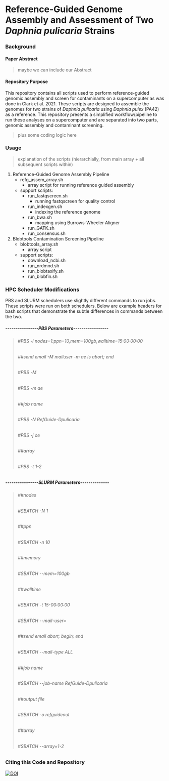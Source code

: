 # Reference-Guided Genome Assembly and Assessment of Two _Daphnia pulicaria_ Strains

### Background

#### Paper Abstract
> maybe we can include our Abstract

#### Repository Purpose
This repository contains all scripts used to perform reference-guided genomic assembly and screen for contaminants on a supercomputer as was done in Clark et al. 2021. These scripts are designed to assemble the genomes for two strains of _Daphnia pulicaria_ using _Daphnia pulex_ (PA42) as a reference. This repository presents a simplified workflow/pipeline to run these analyses on a supercomputer and are separated into two parts, genomic assembly and contaminant screening.
> plus some coding logic here

### Usage
> explanation of the scripts (hierarchially, from main array + all subsequent scripts within)

1. Reference-Guided Genome Assembly Pipeline
   - refg_assem_array.sh 
     - array script for running reference guided assembly
   - support scripts: 
     - run_fastqscreen.sh 
       - running fastqscreen for quality control
     - run_indexgen.sh 
       - indexing the reference genome
     - run_bwa.sh 
       - mapping using Burrows-Wheeler Aligner
     - run_GATK.sh
     - run_consensus.sh
2. Blobtools Contamination Screening Pipeline
   - blobtools_array.sh
     - array script
   - support scripts:
     - download_ncbi.sh
     - run_nrdmnd.sh
     - run_blobtaxify.sh
     - run_blobfin.sh

### HPC Scheduler Modifications
PBS and SLURM schedulers use slightly different commands to run jobs. These scripts were run on both schedulers. Below are example headers for bash scripts that demonstrate the subtle differences in commands between the two.   
##### ----------------PBS Parameters----------------- #
> ###### #PBS -l nodes=1:ppn=10,mem=100gb,walltime=15:00:00:00
> ###### ##send email -M mailuser -m ae is abort; end
> ###### #PBS -M 
> ###### #PBS -m ae
> ###### ##job name
> ###### #PBS -N RefGuide-Dpulicaria
> ###### #PBS -j oe
> ###### ##array
> ###### #PBS -t 1-2
##### ----------------SLURM Parameters-------------- #
> ###### ##nodes
> ###### #SBATCH -N 1
> ###### ##ppn
> ###### #SBATCH -n 10
> ###### ##memory
> ###### #SBATCH --mem=100gb
> ###### ##walltime
> ###### #SBATCH -t 15-00:00:00
> ###### #SBATCH --mail-user=
> ###### ##send email abort; begin; end
> ###### #SBATCH --mail-type ALL
> ###### ##job name
> ###### #SBATCH --job-name RefGuide-Dpulicaria
> ###### ##output file
> ###### #SBATCH -o refguideout 
> ###### ##array
> ###### #SBATCH --array=1-2
### Citing this Code and Repository
[![DOI](https://zenodo.org/badge/DOI/10.5281/zenodo.4635402.svg)](https://doi.org/10.5281/zenodo.4635402)
